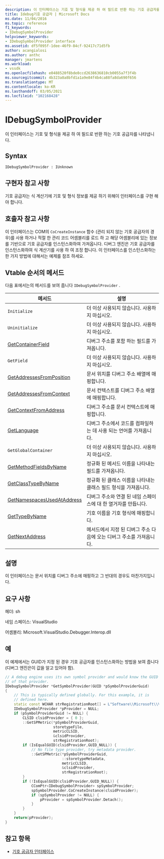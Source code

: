 ```yaml
---
description: 이 인터페이스는 기호 및 형식을 제공 하 여 필드로 반환 하는 기호 공급자를 나타냅니다.
title: Idebug기호 공급자 | Microsoft Docs
ms.date: 11/04/2016
ms.topic: reference
f1_keywords:
- IDebugSymbolProvider
helpviewer_keywords:
- IDebugSymbolProvider interface
ms.assetid: df5f095f-1dee-46f9-84cf-92417c71d5fb
author: acangialosi
ms.author: anthc
manager: jmartens
ms.workload:
- vssdk
ms.openlocfilehash: e0488520f8bde0ccd2638636810cb0055a7f3f4b
ms.sourcegitcommit: 4b323a8a8bfd1a1a9e84f4b4ca88fa8da690f656
ms.translationtype: MT
ms.contentlocale: ko-KR
ms.lasthandoff: 03/05/2021
ms.locfileid: "102168428"
---
```

# <a name="idebugsymbolprovider"></a>IDebugSymbolProvider
이 인터페이스는 기호 및 형식을 제공 하 여 필드로 반환 하는 기호 공급자를 나타냅니다.

## <a name="syntax"></a>Syntax

```
IDebugSymbolProvider : IUnknown
```

## <a name="notes-for-implementers"></a>구현자 참고 사항
기호 공급자는 식 계산기에 기호 및 형식 정보를 제공 하기 위해이 인터페이스를 구현 해야 합니다.

## <a name="notes-for-callers"></a>호출자 참고 사항
이 인터페이스는 COM의 `CoCreateInstance` 함수 (관리 되지 않는 기호 공급자의 경우)를 사용 하거나 적절 한 관리 코드 어셈블리를 로드 하 고 해당 어셈블리에 있는 정보를 기반으로 기호 공급자를 인스턴스화하여 가져옵니다. 디버그 엔진은 기호 공급자를 인스턴스화하여 식 계산기를 사용 하 여 조정 합니다. 이 인터페이스를 인스턴스화하는 한 가지 방법에 대해서는 예제를 참조 하세요.

## <a name="methods-in-vtable-order"></a>Vtable 순서의 메서드
다음 표에서는의 메서드를 보여 줍니다 `IDebugSymbolProvider` .

|메서드|설명|
|------------|-----------------|
|`Initialize`|더 이상 사용되지 않습니다. 사용하지 마십시오.|
|`Uninitialize`|더 이상 사용되지 않습니다. 사용하지 마십시오.|
|[GetContainerField](../../../extensibility/debugger/reference/idebugsymbolprovider-getcontainerfield.md)|디버그 주소를 포함 하는 필드를 가져옵니다.|
|`GetField`|더 이상 사용되지 않습니다. 사용하지 마십시오.|
|[GetAddressesFromPosition](../../../extensibility/debugger/reference/idebugsymbolprovider-getaddressesfromposition.md)|문서 위치를 디버그 주소 배열에 매핑합니다.|
|[GetAddressesFromContext](../../../extensibility/debugger/reference/idebugsymbolprovider-getaddressesfromcontext.md)|문서 컨텍스트를 디버그 주소 배열에 매핑합니다.|
|[GetContextFromAddress](../../../extensibility/debugger/reference/idebugsymbolprovider-getcontextfromaddress.md)|디버그 주소를 문서 컨텍스트에 매핑합니다.|
|[GetLanguage](../../../extensibility/debugger/reference/idebugsymbolprovider-getlanguage.md)|디버그 주소에서 코드를 컴파일하는 데 사용 되는 언어를 가져옵니다.|
|`GetGlobalContainer`|더 이상 사용되지 않습니다. 사용하지 마십시오.|
|[GetMethodFieldsByName](../../../extensibility/debugger/reference/idebugsymbolprovider-getmethodfieldsbyname.md)|정규화 된 메서드 이름을 나타내는 필드를 가져옵니다.|
|[GetClassTypeByName](../../../extensibility/debugger/reference/idebugsymbolprovider-getclasstypebyname.md)|정규화 된 클래스 이름을 나타내는 클래스 필드 형식을 가져옵니다.|
|[GetNamespacesUsedAtAddress](../../../extensibility/debugger/reference/idebugsymbolprovider-getnamespacesusedataddress.md)|디버그 주소와 연결 된 네임 스페이스에 대 한 열거자를 만듭니다.|
|[GetTypeByName](../../../extensibility/debugger/reference/idebugsymbolprovider-gettypebyname.md)|기호 이름을 기호 형식에 매핑합니다.|
|[GetNextAddress](../../../extensibility/debugger/reference/idebugsymbolprovider-getnextaddress.md)|메서드에서 지정 된 디버그 주소 다음에 오는 디버그 주소를 가져옵니다.|

## <a name="remarks"></a>설명
이 인터페이스는 문서 위치를 디버그 주소에 매핑하고 그 반대의 경우도 마찬가지입니다.

## <a name="requirements"></a>요구 사항
헤더: sh

네임 스페이스: VisualStudio

어셈블리: Microsoft.VisualStudio.Debugger.Interop.dll

## <a name="example"></a>예
이 예제에서는 GUID가 지정 된 경우 기호 공급자를 인스턴스화하는 방법을 보여 줍니다 (디버그 엔진은이 값을 알고 있어야 함).

```cpp
// A debug engine uses its own symbol provider and would know the GUID
// of that provider.
IDebugSymbolProvider *GetSymbolProvider(GUID *pSymbolProviderGuid)
{
    // This is typically defined globally. For this example, it is
    // defined here.
    static const WCHAR strRegistrationRoot[] = L"Software\\Microsoft\\VisualStudio\\8.0Exp";
    IDebugSymbolProvider *pProvider = NULL;
    if (pSymbolProviderGuid != NULL) {
        CLSID clsidProvider = { 0 };
        ::GetSPMetric(*pSymbolProviderGuid,
                      storetypeFile,
                      metricCLSID,
                      &clsidProvider,
                      strRegistrationRoot);
        if (IsEqualGUID(clsidProvider,GUID_NULL)) {
            // No file type provider, try metadata provider.
            ::GetSPMetric(*pSymbolProviderGuid,
                          ::storetypeMetadata,
                          metricCLSID,
                          &clsidProvider,
                          strRegistrationRoot);
        }
        if (!IsEqualGUID(clsidProvider,GUID_NULL)) {
            CComPtr<IDebugSymbolProvider> spSymbolProvider;
            spSymbolProvider.CoCreateInstance(clsidProvider);
            if (spSymbolProvider != NULL) {
                pProvider = spSymbolProvider.Detach();
            }
        }
    }
    return(pProvider);
}
```

## <a name="see-also"></a>참고 항목
- [기호 공급자 인터페이스](../../../extensibility/debugger/reference/symbol-provider-interfaces.md)
